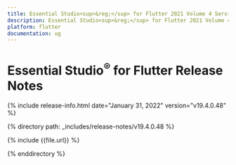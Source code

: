 ```yaml
---
title: Essential Studio<sup>&reg;</sup> for Flutter 2021 Volume 4 Service Pack Release Notes  
description: Essential Studio<sup>&reg;</sup> for Flutter 2021 Volume 4 Service Pack Release Notes  
platform: flutter
documentation: ug
---
```


# Essential Studio<sup>&reg;</sup> for Flutter  Release Notes  

{% include release-info.html date="January 31, 2022"  version="v19.4.0.48" %} 

{% directory path: _includes/release-notes/v19.4.0.48 %}

{% include {{file.url}} %}

{% enddirectory %}